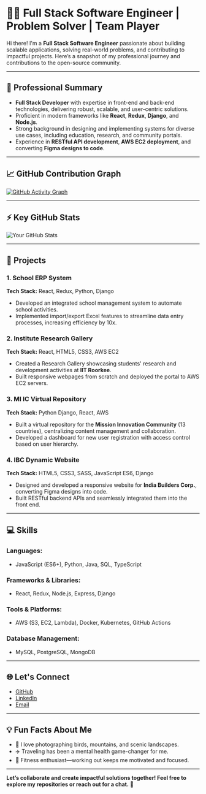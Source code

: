 # 👨‍💻 Full Stack Software Engineer | Problem Solver | Team Player  

Hi there! I'm a **Full Stack Software Engineer** passionate about building scalable applications, solving real-world problems, and contributing to impactful projects. Here’s a snapshot of my professional journey and contributions to the open-source community.  

---

## 🚀 Professional Summary  

- **Full Stack Developer** with expertise in front-end and back-end technologies, delivering robust, scalable, and user-centric solutions.  
- Proficient in modern frameworks like **React**, **Redux**, **Django**, and **Node.js**.  
- Strong background in designing and implementing systems for diverse use cases, including education, research, and community portals.  
- Experience in **RESTful API development**, **AWS EC2 deployment**, and converting **Figma designs to code**.  

---

## 📈 GitHub Contribution Graph  

[![GitHub Activity Graph](https://github-readme-activity-graph.cyclic.app/graph?username=prakhartamta&theme=github)](https://github.com/ashutosh00710/github-readme-activity-graph)

---

## ⚡ Key GitHub Stats  

![Your GitHub Stats](https://github-readme-stats.vercel.app/api?username=prakhartamta&show_icons=true&hide_border=true&count_private=true&include_all_commits=true&theme=radical)  

---

## 🌟 Projects  

### **1. School ERP System**  
**Tech Stack:** React, Redux, Python, Django  
- Developed an integrated school management system to automate school activities.  
- Implemented import/export Excel features to streamline data entry processes, increasing efficiency by 10x.  

### **2. Institute Research Gallery**  
**Tech Stack:** React, HTML5, CSS3, AWS EC2  
- Created a Research Gallery showcasing students' research and development activities at **IIT Roorkee**.  
- Built responsive webpages from scratch and deployed the portal to AWS EC2 servers.  

### **3. MI IC Virtual Repository**  
**Tech Stack:** Python Django, React, AWS  
- Built a virtual repository for the **Mission Innovation Community** (13 countries), centralizing content management and collaboration.  
- Developed a dashboard for new user registration with access control based on user hierarchy.  

### **4. IBC Dynamic Website**  
**Tech Stack:** HTML5, CSS3, SASS, JavaScript ES6, Django  
- Designed and developed a responsive website for **India Builders Corp.**, converting Figma designs into code.  
- Built RESTful backend APIs and seamlessly integrated them into the front end.  

---

## 💻 Skills  

### **Languages:**  
- JavaScript (ES6+), Python, Java, SQL, TypeScript  

### **Frameworks & Libraries:**  
- React, Redux, Node.js, Express, Django  

### **Tools & Platforms:**  
- AWS (S3, EC2, Lambda), Docker, Kubernetes, GitHub Actions  

### **Database Management:**  
- MySQL, PostgreSQL, MongoDB  

---

## 🌐 Let's Connect  

- [GitHub](https://github.com/prakhartamta)  
- [LinkedIn](https://www.linkedin.com/in/prakhar-tamta-859678170/)  
- [Email](mailto:prakhartamta@gmail.com)  

---

## 💡 Fun Facts About Me  

- 📸 I love photographing birds, mountains, and scenic landscapes.  
- ✈️ Traveling has been a mental health game-changer for me.  
- 💪 Fitness enthusiast—working out keeps me motivated and focused.  

---

**Let’s collaborate and create impactful solutions together! Feel free to explore my repositories or reach out for a chat.** 🚀



